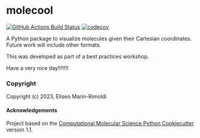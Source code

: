 molecool
==============================
[//]: # (Badges)
[![GitHub Actions Build Status](https://github.com/eliseorimoldi/molecool/workflows/CI/badge.svg)](https://github.com/REPLACE_WITH_OWNER_ACCOUNT/molecool/actions?query=workflow%3ACI)
[![codecov](https://codecov.io/gh/eliseorimoldi/molecool/branch/main/graph/badge.svg)](https://codecov.io/gh/REPLACE_WITH_OWNER_ACCOUNT/molecool/branch/main)


A Python package to visualize molecules given their Cartesian coordinates. Future work will include
other formats.

This was developed as part of a best practices workshop.

Have a very nice day!!!!!!!

### Copyright

Copyright (c) 2023, Eliseo Marin-Rimoldi


#### Acknowledgements
 
Project based on the 
[Computational Molecular Science Python Cookiecutter](https://github.com/molssi/cookiecutter-cms) version 1.1.
